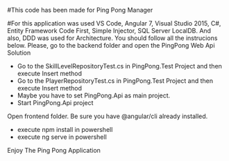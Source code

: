 #This code has been made for Ping Pong Manager

#For this application was used VS Code, Angular 7, Visual Studio 2015, C#, Entity Framework Code First, Simple Injector,
SQL Server LocalDB. And also, DDD was used for Architecture.
You should follow all the instrucions below. Please, go to the backend folder and open the PingPong Web Api Solution

- Go to the SkillLevelRepositoryTest.cs in PingPong.Test Project and then execute Insert method
- Go to the PlayerRepositoryTest.cs in PingPong.Test Project and then execute Insert method
- Maybe you have to set PingPong.Api as main project.
- Start PingPong.Api project

Open frontend folder. Be sure you have @angular/cli already installed.
- execute npm install in powershell
- execute ng serve in powershell

Enjoy The Ping Pong Application